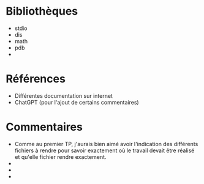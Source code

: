 # Bibliothèques
* stdio
* dis
* math
* pdb
*

# Références
* Différentes documentation sur internet
* ChatGPT (pour l'ajout de certains commentaires)


# Commentaires
* Comme au premier TP, j'aurais bien aimé avoir l'indication des différents fichiers à rendre pour savoir exactement où le travail devait être réalisé et qu'elle fichier rendre exactement.
* 
*
*
